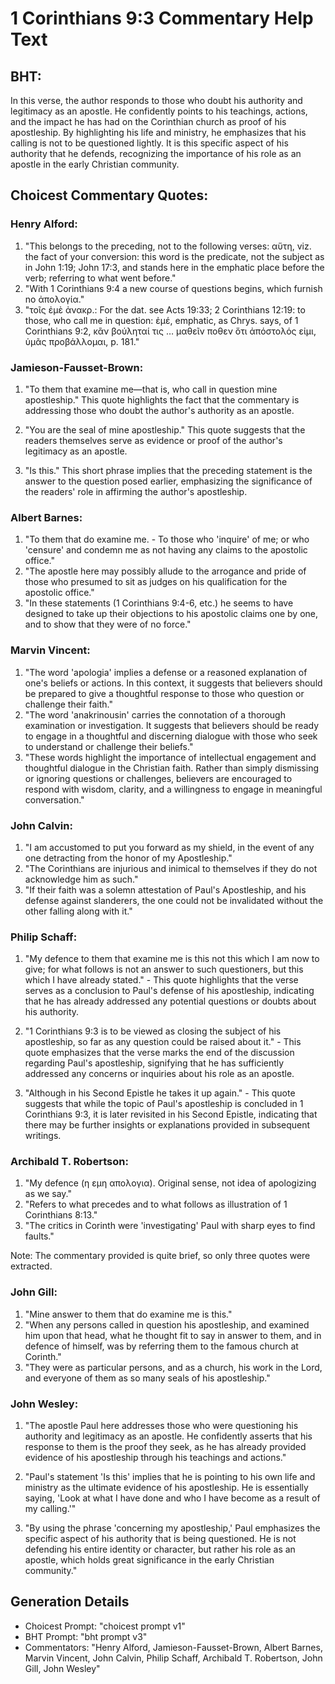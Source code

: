 # 1 Corinthians 9:3 Commentary Help Text

## BHT:
In this verse, the author responds to those who doubt his authority and legitimacy as an apostle. He confidently points to his teachings, actions, and the impact he has had on the Corinthian church as proof of his apostleship. By highlighting his life and ministry, he emphasizes that his calling is not to be questioned lightly. It is this specific aspect of his authority that he defends, recognizing the importance of his role as an apostle in the early Christian community.

## Choicest Commentary Quotes:
### Henry Alford:
1. "This belongs to the preceding, not to the following verses: αὕτη, viz. the fact of your conversion: this word is the predicate, not the subject as in John 1:19; John 17:3, and stands here in the emphatic place before the verb; referring to what went before."
2. "With 1 Corinthians 9:4 a new course of questions begins, which furnish no ἀπολογία."
3. "τοῖς ἐμὲ ἀνακρ.: For the dat. see Acts 19:33; 2 Corinthians 12:19: to those, who call me in question: ἐμέ, emphatic, as Chrys. says, of 1 Corinthians 9:2, κἂν βούληταί τις … μαθεῖν ποθεν ὅτι ἀπόστολός εἰμι, ὑμᾶς προβάλλομαι, p. 181."

### Jamieson-Fausset-Brown:
1. "To them that examine me—that is, who call in question mine apostleship." This quote highlights the fact that the commentary is addressing those who doubt the author's authority as an apostle. 

2. "You are the seal of mine apostleship." This quote suggests that the readers themselves serve as evidence or proof of the author's legitimacy as an apostle. 

3. "Is this." This short phrase implies that the preceding statement is the answer to the question posed earlier, emphasizing the significance of the readers' role in affirming the author's apostleship.

### Albert Barnes:
1. "To them that do examine me. - To those who 'inquire' of me; or who 'censure' and condemn me as not having any claims to the apostolic office."
2. "The apostle here may possibly allude to the arrogance and pride of those who presumed to sit as judges on his qualification for the apostolic office."
3. "In these statements (1 Corinthians 9:4-6, etc.) he seems to have designed to take up their objections to his apostolic claims one by one, and to show that they were of no force."

### Marvin Vincent:
1. "The word 'apologia' implies a defense or a reasoned explanation of one's beliefs or actions. In this context, it suggests that believers should be prepared to give a thoughtful response to those who question or challenge their faith."
2. "The word 'anakrinousin' carries the connotation of a thorough examination or investigation. It suggests that believers should be ready to engage in a thoughtful and discerning dialogue with those who seek to understand or challenge their beliefs."
3. "These words highlight the importance of intellectual engagement and thoughtful dialogue in the Christian faith. Rather than simply dismissing or ignoring questions or challenges, believers are encouraged to respond with wisdom, clarity, and a willingness to engage in meaningful conversation."

### John Calvin:
1. "I am accustomed to put you forward as my shield, in the event of any one detracting from the honor of my Apostleship."
2. "The Corinthians are injurious and inimical to themselves if they do not acknowledge him as such."
3. "If their faith was a solemn attestation of Paul's Apostleship, and his defense against slanderers, the one could not be invalidated without the other falling along with it."

### Philip Schaff:
1. "My defence to them that examine me is this not this which I am now to give; for what follows is not an answer to such questioners, but this which I have already stated." - This quote highlights that the verse serves as a conclusion to Paul's defense of his apostleship, indicating that he has already addressed any potential questions or doubts about his authority.

2. "1 Corinthians 9:3 is to be viewed as closing the subject of his apostleship, so far as any question could be raised about it." - This quote emphasizes that the verse marks the end of the discussion regarding Paul's apostleship, signifying that he has sufficiently addressed any concerns or inquiries about his role as an apostle.

3. "Although in his Second Epistle he takes it up again." - This quote suggests that while the topic of Paul's apostleship is concluded in 1 Corinthians 9:3, it is later revisited in his Second Epistle, indicating that there may be further insights or explanations provided in subsequent writings.

### Archibald T. Robertson:
1. "My defence (η εμη απολογια). Original sense, not idea of apologizing as we say." 
2. "Refers to what precedes and to what follows as illustration of 1 Corinthians 8:13."
3. "The critics in Corinth were 'investigating' Paul with sharp eyes to find faults."

Note: The commentary provided is quite brief, so only three quotes were extracted.

### John Gill:
1. "Mine answer to them that do examine me is this."
2. "When any persons called in question his apostleship, and examined him upon that head, what he thought fit to say in answer to them, and in defence of himself, was by referring them to the famous church at Corinth."
3. "They were as particular persons, and as a church, his work in the Lord, and everyone of them as so many seals of his apostleship."

### John Wesley:
1. "The apostle Paul here addresses those who were questioning his authority and legitimacy as an apostle. He confidently asserts that his response to them is the proof they seek, as he has already provided evidence of his apostleship through his teachings and actions."

2. "Paul's statement 'Is this' implies that he is pointing to his own life and ministry as the ultimate evidence of his apostleship. He is essentially saying, 'Look at what I have done and who I have become as a result of my calling.'"

3. "By using the phrase 'concerning my apostleship,' Paul emphasizes the specific aspect of his authority that is being questioned. He is not defending his entire identity or character, but rather his role as an apostle, which holds great significance in the early Christian community."


## Generation Details
- Choicest Prompt: "choicest prompt v1"
- BHT Prompt: "bht prompt v3"
- Commentators: "Henry Alford, Jamieson-Fausset-Brown, Albert Barnes, Marvin Vincent, John Calvin, Philip Schaff, Archibald T. Robertson, John Gill, John Wesley"
